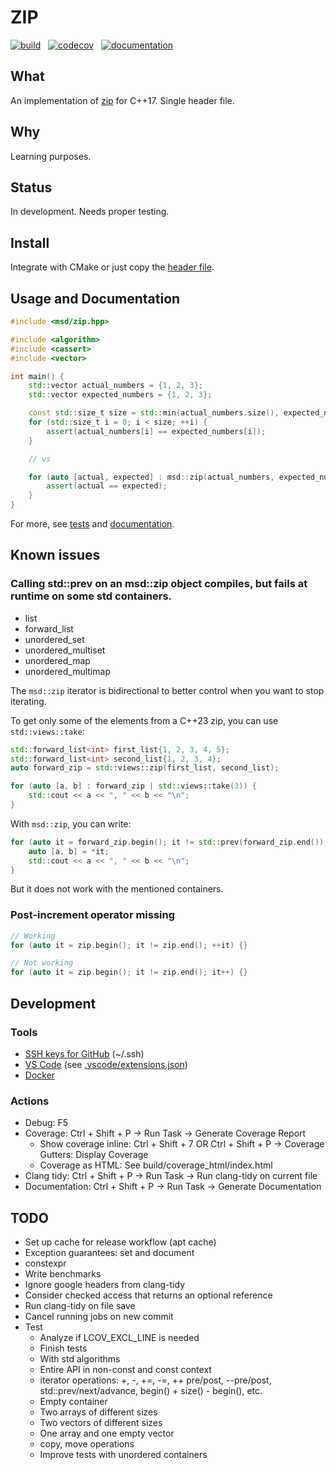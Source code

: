 # ZIP

[![build](https://github.com/andreiavrammsd/cpp-zip/workflows/build/badge.svg)](https://github.com/andreiavrammsd/cpp-zip/actions)
&nbsp;&nbsp;[![codecov](https://codecov.io/github/andreiavrammsd/cpp-zip/graph/badge.svg?token=TBV8ID8QK0)](https://codecov.io/github/andreiavrammsd/cpp-zip)
&nbsp;&nbsp;[![documentation](https://img.shields.io/badge/msd::zip-Documentation-4EC820?labelColor=5E5E5E)](https://andreiavrammsd.github.io/cpp-zip/)

## What

An implementation of [zip](https://en.cppreference.com/w/cpp/ranges/zip_view) for C++17. Single header file.

## Why

Learning purposes.

## Status

In development. Needs proper testing.

## Install

Integrate with CMake or just copy the [header file](https://github.com/andreiavrammsd/cpp-zip/tree/master/include/msd/zip.hpp).

## Usage and Documentation

```c++
#include <msd/zip.hpp>

#include <algorithm>
#include <cassert>
#include <vector>

int main() {
    std::vector actual_numbers = {1, 2, 3};
    std::vector expected_numbers = {1, 2, 3};

    const std::size_t size = std::min(actual_numbers.size(), expected_numbers.size());
    for (std::size_t i = 0; i < size; ++i) {
        assert(actual_numbers[i] == expected_numbers[i]);
    }

    // vs

    for (auto [actual, expected] : msd::zip(actual_numbers, expected_numbers)) {
        assert(actual == expected);
    }
}

```

For more, see [tests](https://github.com/andreiavrammsd/cpp-zip/blob/master/tests) and [documentation](https://andreiavrammsd.github.io/cpp-zip/).

## Known issues

### Calling std::prev on an msd::zip object compiles, but fails at runtime on some std containers.

* list
* forward_list
* unordered_set
* unordered_multiset
* unordered_map
* unordered_multimap

The `msd::zip` iterator is bidirectional to better control when you want to stop iterating.

To get only some of the elements from a C++23 zip, you can use `std::views::take`:
```c++
std::forward_list<int> first_list{1, 2, 3, 4, 5};
std::forward_list<int> second_list{1, 2, 3, 4};
auto forward_zip = std::views::zip(first_list, second_list);

for (auto [a, b] : forward_zip | std::views::take(3)) {
    std::cout << a << ", " << b << "\n";
}
```

With `msd::zip`, you can write:
```c++
for (auto it = forward_zip.begin(); it != std::prev(forward_zip.end()); ++it) {
    auto [a, b] = *it;
    std::cout << a << ", " << b << "\n";
}
```
But it does not work with the mentioned containers.

### Post-increment operator missing

```c++
// Working
for (auto it = zip.begin(); it != zip.end(); ++it) {}

// Not working
for (auto it = zip.begin(); it != zip.end(); it++) {}
```

## Development

### Tools
* [SSH keys for GitHub](https://help.ubuntu.com/community/SSH/OpenSSH/Keys) (~/.ssh)
* [VS Code](https://code.visualstudio.com/) (see [.vscode/extensions.json](https://github.com/andreiavrammsd/cpp-zip/blob/master/.vscode/extensions.json))
* [Docker](https://docs.docker.com/engine/install/ubuntu/)

### Actions
* Debug: F5
* Coverage: Ctrl + Shift + P -> Run Task -> Generate Coverage Report
  * Show coverage inline: Ctrl + Shift + 7 OR Ctrl + Shift + P -> Coverage Gutters: Display Coverage
  * Coverage as HTML: See build/coverage_html/index.html
* Clang tidy: Ctrl + Shift + P -> Run Task -> Run clang-tidy on current file
* Documentation: Ctrl + Shift + P -> Run Task -> Generate Documentation

## TODO

* Set up cache for release workflow (apt cache)
* Exception guarantees: set and document
* constexpr
* Write benchmarks
* Ignore google headers from clang-tidy
* Consider checked access that returns an optional reference
* Run clang-tidy on file save
* Cancel running jobs on new commit
* Test
    * Analyze if LCOV_EXCL_LINE is needed
    * Finish tests
    * With std algorithms
    * Entire API in non-const and const context
    * iterator operations: +, -, +=, -=, ++ pre/post, --pre/post, std::prev/next/advance, begin() + size() - begin(), etc.
    * Empty container
    * Two arrays of different sizes
    * Two vectors of different sizes
    * One array and one empty vector
    * copy, move operations
    * Improve tests with unordered containers
